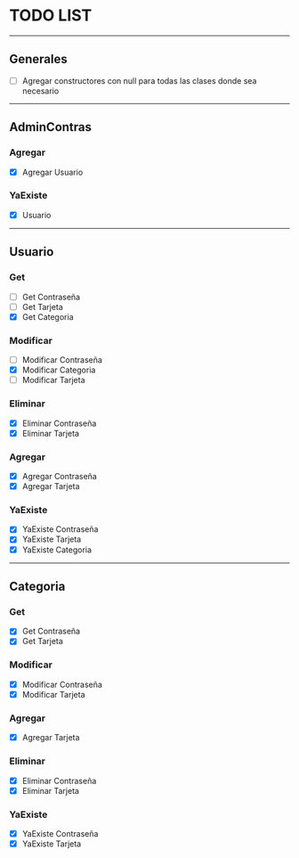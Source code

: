 # TODO LIST

---
## Generales

- [ ] Agregar constructores con null para todas las clases donde sea necesario

---
## AdminContras

### Agregar 
- [X] Agregar Usuario

### YaExiste
- [X] Usuario
---
## Usuario

### Get
- [ ] Get Contraseña
- [ ] Get Tarjeta
- [X] Get Categoria

### Modificar
- [ ] Modificar Contraseña
- [X] Modificar Categoria
- [ ] Modificar Tarjeta

### Eliminar
- [X] Eliminar Contraseña
- [X] Eliminar Tarjeta

### Agregar
- [X] Agregar Contraseña
- [X] Agregar Tarjeta

### YaExiste
- [X] YaExiste Contraseña
- [X] YaExiste Tarjeta
- [X] YaExiste Categoria

---
## Categoria

### Get
- [X] Get Contraseña
- [X] Get Tarjeta

### Modificar
- [X] Modificar Contraseña
- [X] Modificar Tarjeta

### Agregar 
- [X] Agregar Tarjeta

### Eliminar 
- [X] Eliminar Contraseña
- [X] Eliminar Tarjeta

### YaExiste
- [X] YaExiste Contraseña
- [X] YaExiste Tarjeta
